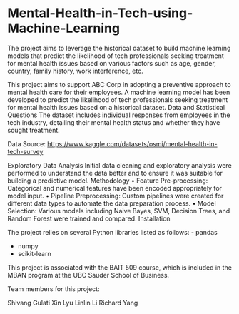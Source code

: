 # Mental-Health-in-Tech-using-Machine-Learning
The project aims to leverage the historical dataset to build machine learning models that predict the likelihood of tech professionals seeking treatment for mental health issues based on various factors such as age, gender, country, family history, work interference, etc.

This project aims to support ABC Corp in adopting a preventive approach to mental health care for their employees. A machine learning model has been developed to predict the likelihood of tech professionals seeking treatment for mental health issues based on a historical dataset.
Data and Statistical Questions
The dataset includes individual responses from employees in the tech industry, detailing their mental health status and whether they have sought treatment.

Data Source:
https://www.kaggle.com/datasets/osmi/mental-health-in-tech-survey

Exploratory Data Analysis
Initial data cleaning and exploratory analysis were performed to understand the data better and to ensure it was suitable for building a predictive model.
Methodology
• Feature Pre-processing: Categorical and numerical features have been encoded appropriately for model input.
• Pipeline Preprocessing: Custom pipelines were created for different data types to automate the data preparation process.
• Model Selection: Various models including Naive Bayes, SVM, Decision Trees, and Random Forest were trained and compared.
Installation

The project relies on several Python libraries listed as follows: - pandas
- numpy
- scikit-learn


This project is associated with the BAIT 509 course, which is included in the MBAN program at the UBC Sauder School of Business. 

Team members for this project:

Shivang Gulati
Xin Lyu
Linlin Li
Richard Yang
